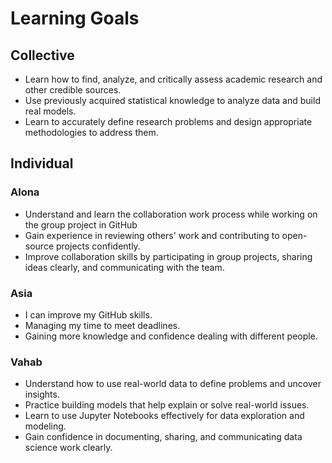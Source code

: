 # Learning Goals

## Collective

- Learn how to find, analyze, and critically assess academic
research and other credible sources.
- Use previously acquired statistical knowledge to
 analyze data and build real models.
- Learn to accurately define research problems and
design appropriate methodologies to address them.
  
## Individual

### Alona

- Understand and learn the collaboration work process while
 working on the group project in GitHub
- Gain experience in reviewing others' work and
 contributing to open-source projects confidently.
- Improve collaboration skills by participating in group
  projects, sharing ideas clearly, and communicating with the team.

### Asia

- I can improve my GitHub skills.
- Managing my time to meet deadlines.
- Gaining more knowledge and confidence dealing with different people.
  
### Vahab

- Understand how to use real-world data to define problems and uncover insights.
- Practice building models that help explain or solve real-world issues.
- Learn to use Jupyter Notebooks effectively for data exploration and modeling.
- Gain confidence in documenting, sharing, and communicating data science work clearly.
